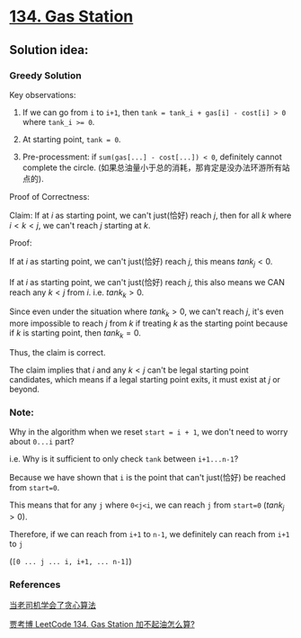 # [134. Gas Station](https://leetcode.com/problems/gas-station/)

## Solution idea:

### Greedy Solution

Key observations:

1. If we can go from `i` to `i+1`, then `tank = tank_i + gas[i] - cost[i] > 0` where `tank_i >= 0`.

2. At starting point, `tank = 0`.

3. Pre-processment: if `sum(gas[...] - cost[...]) < 0`, definitely cannot complete the circle. (如果总油量小于总的消耗，那肯定是没办法环游所有站点的).

Proof of Correctness:

Claim: If at $i$ as starting point, we can't just(恰好) reach $j$, then for all $k$ where $i < k < j$, we can't reach $j$ starting at $k$.

Proof:

If at $i$ as starting point, we can't just(恰好) reach $j$, this means $tank_j < 0$. 

If at $i$ as starting point, we can't just(恰好) reach $j$, this also means we CAN reach any $k<j$ from $i$. i.e. $tank_k > 0$.

Since even under the situation where $tank_k > 0$, we can't reach $j$, it's even more impossible to reach $j$ from $k$ if treating $k$ as the starting point because if $k$ is starting point, then $tank_k=0$.

Thus, the claim is correct.

The claim implies that $i$ and any $k<j$ can't be legal starting point candidates, which means if a legal starting point exits, it must exist at $j$ or beyond.

### Note:
Why in the algorithm when we reset `start = i + 1`, we don't need to worry about `0...i` part?

i.e. Why is it sufficient to only check `tank` between `i+1...n-1`?

Because we have shown that `i` is the point that can't just(恰好) be reached from `start=0`.

This means that for any `j` where `0<j<i`, we can reach `j` from `start=0` ($tank_j > 0$).

Therefore, if we can reach from `i+1` to `n-1`, we definitely can reach from `i+1` to `j`

(`[0 ... j ... i, i+1, ... n-1]`)

### References
[当老司机学会了贪心算法](https://labuladong.github.io/algo/3/27/101/)

[贾考博 LeetCode 134. Gas Station 加不起油怎么算?](https://www.youtube.com/watch?v=bkXokc5hh14)
